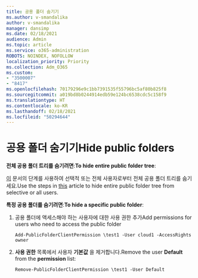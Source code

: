 ```yaml
---
title: 공용 폴더 숨기기
ms.author: v-smandalika
author: v-smandalika
manager: dansimp
ms.date: 02/18/2021
audience: Admin
ms.topic: article
ms.service: o365-administration
ROBOTS: NOINDEX, NOFOLLOW
localization_priority: Priority
ms.collection: Adm_O365
ms.custom:
- "3500007"
- "8417"
ms.openlocfilehash: 70179296e9c1bb7391535f55796bc5af80b825f8
ms.sourcegitcommit: a019bd8b0244914edb59e124bc6538cdc5c158f9
ms.translationtype: HT
ms.contentlocale: ko-KR
ms.lasthandoff: 02/18/2021
ms.locfileid: "50294644"
---
```

# <a name="hide-public-folders"></a><span data-ttu-id="75847-102">공용 폴더 숨기기</span><span class="sxs-lookup"><span data-stu-id="75847-102">Hide public folders</span></span>

<span data-ttu-id="75847-103">**전체 공용 폴더 트리를 숨기려면**:</span><span class="sxs-lookup"><span data-stu-id="75847-103">**To hide entire public folder tree**:</span></span>

<span data-ttu-id="75847-104">[이](https://aka.ms/ControlPF) 문서의 단계를 사용하여 선택적 또는 전체 사용자로부터 전체 공용 폴더 트리를 숨기세요.</span><span class="sxs-lookup"><span data-stu-id="75847-104">Use the steps in [this](https://aka.ms/ControlPF) article to hide entire public folder tree from selective or all users.</span></span>

<span data-ttu-id="75847-105">**특정 공용 폴더를 숨기려면**:</span><span class="sxs-lookup"><span data-stu-id="75847-105">**To hide a specific public folder**:</span></span>

1. <span data-ttu-id="75847-106">공용 폴더에 액세스해야 하는 사용자에 대한 사용 권한 추가</span><span class="sxs-lookup"><span data-stu-id="75847-106">Add permissions for users who need to access the public folder</span></span>

    `Add-PublicFolderClientPermission \test1 -User cloud1 -AccessRights owner`

2. <span data-ttu-id="75847-107">**사용 권한** 목록에서 사용자 **기본값** 을 제거합니다.</span><span class="sxs-lookup"><span data-stu-id="75847-107">Remove the user **Default** from the **permission** list:</span></span>

    `Remove-PublicFolderClientPermission \test1 -User Default`
